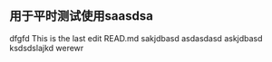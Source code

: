 ## 用于平时测试使用saasdsa
dfgfd
This is the last edit READ.md
sakjdbasd
asdasdasd
askjdbasd
ksdsdslajkd
werewr
